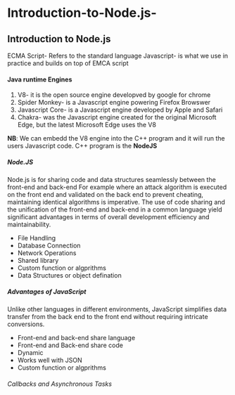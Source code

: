 # Introduction-to-Node.js-
## Introduction to Node.js
ECMA Script- Refers to the standard language
Javascript- is what we use in practice and builds on top of EMCA script
#### Java runtime Engines
<ol><li>V8- it is the open source engine developved by google for chrome</li>
    <li>Spider Monkey- is a Javascript engine powering Firefox Browswer
    <li>Javascript Core- is a Javascript engine developed by Apple and Safari
    <li>Chakra- was the Javascript engine created for the original Microsoft Edge, but the latest Microsoft Edge uses the V8</li></ol>
<b>NB</b>: We can embedd the V8 engine into the C++ program and it will run the users Javascript code.
C++ program is the <b>NodeJS</b>

##### Node.JS
Node.js is for sharing code and data structures seamlessly between the front-end and back-end
For example where an attack algorithm is executed on the front end and validated on the back end to prevent cheating, maintaining identical algorithms is imperative.
The use of code sharing and the unification of the front-end and back-end in a common language yield significant advantages in terms of overall development efficiency and maintainability.
    <ul><li>File Handling
        <li>Database Connection
        <li>Network Operations
        <li>Shared library
        <li>Custom function or algprithms
        <li>Data Structures or object defination</li></ul>

##### Advantages of JavaScript
 Unlike other languages in different environments, JavaScript simplifies data transfer from the back end to the front end without requiring intricate conversions.

  <ul><li>Front-end and back-end share language
          <li>Front-end and Back-end share code
          <li>Dynamic
          <li>Works well with JSON
          <li>Custom function or algprithms</li></ul>

###### Callbacks and Asynchronous Tasks


